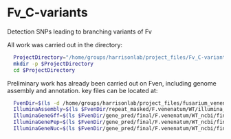 # Fv_C-variants


Detection SNPs leading to branching variants of Fv

All work was carried out in the directory:

```bash
  ProjectDirectory="/home/groups/harrisonlab/project_files/Fv_C-variants"
  mkdir -p $ProjectDirectory
  cd $ProjectDirectory
```

Preliminary work has already been carried out on Fven, including genome assembly
and annotation. key files can be located at:

```bash
  FvenDir=$(ls -d /home/groups/harrisonlab/project_files/fusarium_venenatum)
  IlluminaAssembly=$(ls $FvenDir/repeat_masked/F.venenatum/WT/illumina_assembly_ncbi/WT_contigs_unmasked.fa)
  IlluminaGeneGff=$(ls $FvenDir/gene_pred/final/F.venenatum/WT_ncbi/final/final_genes_appended.gff3)
  IlluminaGenePep=$(ls $FvenDir/gene_pred/final/F.venenatum/WT_ncbi/final/final_genes_combined.pep.fasta)
  IlluminaGeneNuc=$(ls $FvenDir/gene_pred/final/F.venenatum/WT_ncbi/final/final_genes_combined.gene.fasta)
```
